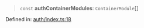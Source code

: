 > `const` **authContainerModules**: `ContainerModule`[]

Defined in: [auth/index.ts:18](https://github.com/AgamW017/vibe/blob/f011e99553eb05654c723a04e5f8a64502953f7a/backend/src/modules/auth/index.ts#L18)
